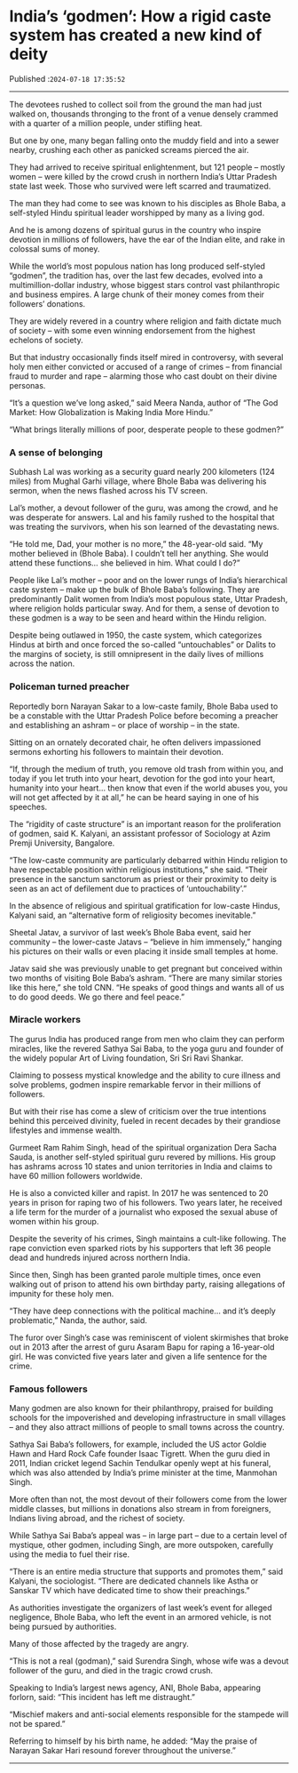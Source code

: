 # India’s ‘godmen’: How a rigid caste system has created a new kind of deity

Published :`2024-07-18 17:35:52`

---

The devotees rushed to collect soil from the ground the man had just walked on, thousands thronging to the front of a venue densely crammed with a quarter of a million people, under stifling heat.

But one by one, many began falling onto the muddy field and into a sewer nearby, crushing each other as panicked screams pierced the air.

They had arrived to receive spiritual enlightenment, but 121 people – mostly women – were killed by the crowd crush in northern India’s Uttar Pradesh state last week. Those who survived were left scarred and traumatized.

The man they had come to see was known to his disciples as Bhole Baba, a self-styled Hindu spiritual leader worshipped by many as a living god.

And he is among dozens of spiritual gurus in the country who inspire devotion in millions of followers, have the ear of the Indian elite, and rake in colossal sums of money.

While the world’s most populous nation has long produced self-styled “godmen”, the tradition has, over the last few decades, evolved into a multimillion-dollar industry, whose biggest stars control vast philanthropic and business empires. A large chunk of their money comes from their followers’ donations.

They are widely revered in a country where religion and faith dictate much of society – with some even winning endorsement from the highest echelons of society.

But that industry occasionally finds itself mired in controversy, with several holy men either convicted or accused of a range of crimes – from financial fraud to murder and rape – alarming those who cast doubt on their divine personas.

“It’s a question we’ve long asked,” said Meera Nanda, author of “The God Market: How Globalization is Making India More Hindu.”

“What brings literally millions of poor, desperate people to these godmen?”

### A sense of belonging

Subhash Lal was working as a security guard nearly 200 kilometers (124 miles) from Mughal Garhi village, where Bhole Baba was delivering his sermon, when the news flashed across his TV screen.

Lal’s mother, a devout follower of the guru, was among the crowd, and he was desperate for answers. Lal and his family rushed to the hospital that was treating the survivors, when his son learned of the devastating news.

“He told me, Dad, your mother is no more,” the 48-year-old said. “My mother believed in (Bhole Baba). I couldn’t tell her anything. She would attend these functions… she believed in him. What could I do?”

People like Lal’s mother – poor and on the lower rungs of India’s hierarchical caste system – make up the bulk of Bhole Baba’s following. They are predominantly Dalit women from India’s most populous state, Uttar Pradesh, where religion holds particular sway. And for them, a sense of devotion to these godmen is a way to be seen and heard within the Hindu religion.

Despite being outlawed in 1950, the caste system, which categorizes Hindus at birth and once forced the so-called “untouchables” or Dalits to the margins of society, is still omnipresent in the daily lives of millions across the nation.

### Policeman turned preacher

Reportedly born Narayan Sakar to a low-caste family, Bhole Baba used to be a constable with the Uttar Pradesh Police before becoming a preacher and establishing an ashram – or place of worship – in the state.

Sitting on an ornately decorated chair, he often delivers impassioned sermons exhorting his followers to maintain their devotion.

“If, through the medium of truth, you remove old trash from within you, and today if you let truth into your heart, devotion for the god into your heart, humanity into your heart… then know that even if the world abuses you, you will not get affected by it at all,” he can be heard saying in one of his speeches.

The “rigidity of caste structure” is an important reason for the proliferation of godmen, said K. Kalyani, an assistant professor of Sociology at Azim Premji University, Bangalore.

“The low-caste community are particularly debarred within Hindu religion to have respectable position within religious institutions,” she said. “Their presence in the sanctum sanctorum as priest or their proximity to deity is seen as an act of defilement due to practices of ‘untouchability’.”

In the absence of religious and spiritual gratification for low-caste Hindus, Kalyani said, an “alternative form of religiosity becomes inevitable.”

Sheetal Jatav, a survivor of last week’s Bhole Baba event, said her community – the lower-caste Jatavs – “believe in him immensely,” hanging his pictures on their walls or even placing it inside small temples at home.

Jatav said she was previously unable to get pregnant but conceived within two months of visiting Bole Baba’s ashram. “There are many similar stories like this here,” she told CNN. “He speaks of good things and wants all of us to do good deeds. We go there and feel peace.”

### Miracle workers

The gurus India has produced range from men who claim they can perform miracles, like the revered Sathya Sai Baba, to the yoga guru and founder of the widely popular Art of Living foundation, Sri Sri Ravi Shankar.

Claiming to possess mystical knowledge and the ability to cure illness and solve problems, godmen inspire remarkable fervor in their millions of followers.

But with their rise has come a slew of criticism over the true intentions behind this perceived divinity, fueled in recent decades by their grandiose lifestyles and immense wealth.

Gurmeet Ram Rahim Singh, head of the spiritual organization Dera Sacha Sauda, is another self-styled spiritual guru revered by millions. His group has ashrams across 10 states and union territories in India and claims to have 60 million followers worldwide.

He is also a convicted killer and rapist. In 2017 he was sentenced to 20 years in prison for raping two of his followers. Two years later, he received a life term for the murder of a journalist who exposed the sexual abuse of women within his group.

Despite the severity of his crimes, Singh maintains a cult-like following. The rape conviction even sparked riots by his supporters that left 36 people dead and hundreds injured across northern India.

Since then, Singh has been granted parole multiple times, once even walking out of prison to attend his own birthday party, raising allegations of impunity for these holy men.

“They have deep connections with the political machine… and it’s deeply problematic,” Nanda, the author, said.

The furor over Singh’s case was reminiscent of violent skirmishes that broke out in 2013 after the arrest of guru Asaram Bapu for raping a 16-year-old girl. He was convicted five years later and given a life sentence for the crime.

### Famous followers

Many godmen are also known for their philanthropy, praised for building schools for the impoverished and developing infrastructure in small villages – and they also attract millions of people to small towns across the country.

Sathya Sai Baba’s followers, for example, included the US actor Goldie Hawn and Hard Rock Cafe founder Isaac Tigrett. When the guru died in 2011, Indian cricket legend Sachin Tendulkar openly wept at his funeral, which was also attended by India’s prime minister at the time, Manmohan Singh.

More often than not, the most devout of their followers come from the lower middle classes, but millions in donations also stream in from foreigners, Indians living abroad, and the richest of society.

While Sathya Sai Baba’s appeal was – in large part – due to a certain level of mystique, other godmen, including Singh, are more outspoken, carefully using the media to fuel their rise.

“There is an entire media structure that supports and promotes them,” said Kalyani, the sociologist. “There are dedicated channels like Astha or Sanskar TV which have dedicated time to show their preachings.”

As authorities investigate the organizers of last week’s event for alleged negligence, Bhole Baba, who left the event in an armored vehicle, is not being pursued by authorities.

Many of those affected by the tragedy are angry.

“This is not a real (godman),” said Surendra Singh, whose wife was a devout follower of the guru, and died in the tragic crowd crush.

Speaking to India’s largest news agency, ANI, Bhole Baba, appearing forlorn, said: “This incident has left me distraught.”

“Mischief makers and anti-social elements responsible for the stampede will not be spared.”

Referring to himself by his birth name, he added: “May the praise of Narayan Sakar Hari resound forever throughout the universe.”

---

